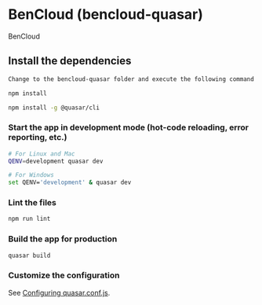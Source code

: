 # BenCloud (bencloud-quasar)

BenCloud

## Install the dependencies
```bash
Change to the bencloud-quasar folder and execute the following command

npm install

npm install -g @quasar/cli
```

### Start the app in development mode (hot-code reloading, error reporting, etc.)
```bash
# For Linux and Mac
QENV=development quasar dev

# For Windows
set QENV='development' & quasar dev
```

### Lint the files
```bash
npm run lint
```

### Build the app for production
```bash
quasar build
```

### Customize the configuration
See [Configuring quasar.conf.js](https://v2.quasar.dev/quasar-cli/quasar-conf-js).
